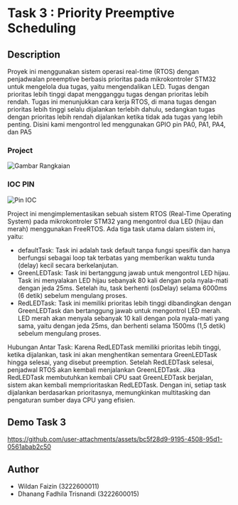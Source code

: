 # Task 3 : Priority Preemptive Scheduling
## Description
Proyek ini menggunakan sistem operasi real-time (RTOS) dengan penjadwalan preemptive berbasis prioritas pada mikrokontroler STM32 untuk mengelola dua tugas, yaitu mengendalikan LED. Tugas dengan prioritas lebih tinggi dapat mengganggu tugas dengan prioritas lebih rendah. Tugas ini menunjukkan cara kerja RTOS, di mana tugas dengan prioritas lebih tinggi selalu dijalankan terlebih dahulu, sedangkan tugas dengan prioritas lebih rendah dijalankan ketika tidak ada tugas yang lebih penting. Disini kami mengontrol led menggunakan GPIO pin PA0, PA1, PA4, dan PA5
### Project
![Gambar Rangkaian](https://github.com/user-attachments/assets/dd41768c-a888-478a-a331-67af3ea452d1)
### IOC PIN
![Pin IOC](https://github.com/user-attachments/assets/7e0124f6-7b3d-4bbf-b9da-c8f4b6155f41)

Project ini mengimplementasikan sebuah sistem RTOS (Real-Time Operating System) pada mikrokontroler STM32 yang mengontrol dua LED (hijau dan merah) menggunakan FreeRTOS. Ada tiga task utama dalam sistem ini, yaitu:
- defaultTask: Task ini adalah task default tanpa fungsi spesifik dan hanya berfungsi sebagai loop tak terbatas yang memberikan waktu tunda (delay) kecil secara berkelanjutan.
- GreenLEDTask: Task ini bertanggung jawab untuk mengontrol LED hijau. Task ini menyalakan LED hijau sebanyak 80 kali dengan pola nyala-mati dengan jeda 25ms. Setelah itu, task berhenti (osDelay) selama 6000ms (6 detik) sebelum mengulang proses.
- RedLEDTask: Task ini memiliki prioritas lebih tinggi dibandingkan dengan GreenLEDTask dan bertanggung jawab untuk mengontrol LED merah. LED merah akan menyala sebanyak 10 kali dengan pola nyala-mati yang sama, yaitu dengan jeda 25ms, dan berhenti selama 1500ms (1,5 detik) sebelum mengulang proses.

Hubungan Antar Task:
Karena RedLEDTask memiliki prioritas lebih tinggi, ketika dijalankan, task ini akan menghentikan sementara GreenLEDTask hingga selesai, yang disebut preemption.
Setelah RedLEDTask selesai, penjadwal RTOS akan kembali menjalankan GreenLEDTask. Jika RedLEDTask membutuhkan kembali CPU saat GreenLEDTask berjalan, sistem akan kembali memprioritaskan RedLEDTask.
Dengan ini, setiap task dijalankan berdasarkan prioritasnya, memungkinkan multitasking dan pengaturan sumber daya CPU yang efisien.
## Demo Task 3
https://github.com/user-attachments/assets/bc5f28d9-9195-4508-95d1-0561abab2c50
## Author
- Wildan Faizin (3222600011) 
- Dhanang Fadhila Trisnandi (3222600015)
